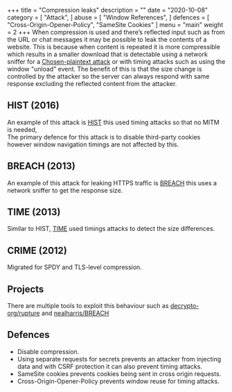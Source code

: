 +++
title = "Compression leaks"
description = ""
date = "2020-10-08"
category = [
    "Attack",
]
abuse = [
    "Window References",
]
defences = [
    "Cross-Origin-Opener-Policy",
    "SameSite Cookies"
]
menu = "main"
weight = 2
+++
When compression is used and there’s reflected input such as from the URL or chat messages it may be possible to leak the contents of a website.
This is because when content is repeated it is more compressible which results in a smaller download that is detectable using a network sniffer for a [Chosen-plaintext attack](https://en.wikipedia.org/wiki/Chosen-plaintext_attack) or with timing attacks such as using the window "unload" event.
The benefit of this is that the size change is controlled by the attacker so the server can always respond with same response excluding the reflected content from the attacker.

## HIST (2016)
An example of this attack is [HIST](https://www.blackhat.com/docs/us-16/materials/us-16-VanGoethem-HEIST-HTTP-Encrypted-Information-Can-Be-Stolen-Through-TCP-Windows.pdf)
this used timing attacks so that no MITM is needed,  
The primary defence for this attack is to disable third-party cookies however window navigation timings are not affected by this.

## BREACH (2013)
An example of this attack for leaking HTTPS traffic is [BREACH](http://breachattack.com/resources/BREACH%20-%20SSL,%20gone%20in%2030%20seconds.pdf) this uses a network sniffer to get the response size.

## TIME (2013)
Similar to HIST, [TIME](https://owasp.org/www-pdf-archive/A_Perfect_CRIME_TIME_Will_Tell_-_Tal_Beery.pdf) used timings attacks to detect the size differences.

## CRIME (2012)
Migrated for SPDY and TLS-level compression.

## Projects
There are multiple tools to exploit this behaviour such as [decrypto-org/rupture](https://github.com/decrypto-org/rupture) and
[nealharris/BREACH](https://github.com/nealharris/BREACH)

## Defences
- Disable compression.
- Using separate requests for secrets prevents an attacker from injecting data and with CSRF protection it can also prevent timing attacks.
- SameSite cookies prevents cookies being sent in cross origin requests.
- Cross-Origin-Opener-Policy prevents window reuse for timing attacks.
